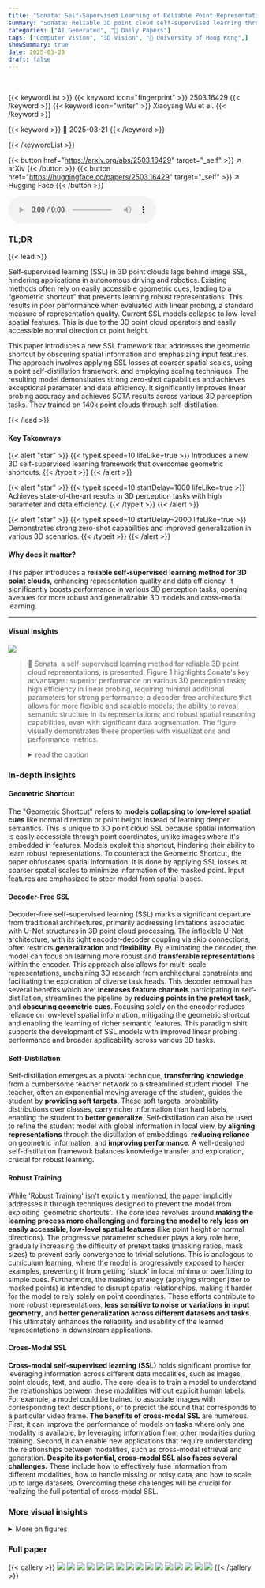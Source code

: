```yaml
---
title: "Sonata: Self-Supervised Learning of Reliable Point Representations"
summary: "Sonata: Reliable 3D point cloud self-supervised learning through self-distillation, achieving SOTA with less data."
categories: ["AI Generated", "🤗 Daily Papers"]
tags: ["Computer Vision", "3D Vision", "🏢 University of Hong Kong",]
showSummary: true
date: 2025-03-20
draft: false
---
```


<br>

{{< keywordList >}}
{{< keyword icon="fingerprint" >}} 2503.16429 {{< /keyword >}}
{{< keyword icon="writer" >}} Xiaoyang Wu et el. {{< /keyword >}}
 
{{< keyword >}} 🤗 2025-03-21 {{< /keyword >}}
 
{{< /keywordList >}}

{{< button href="https://arxiv.org/abs/2503.16429" target="_self" >}}
↗ arXiv
{{< /button >}}
{{< button href="https://huggingface.co/papers/2503.16429" target="_self" >}}
↗ Hugging Face
{{< /button >}}



<audio controls>
    <source src="https://ai-paper-reviewer.com/2503.16429/podcast.wav" type="audio/wav">
    Your browser does not support the audio element.
</audio>


### TL;DR


{{< lead >}}

Self-supervised learning (SSL) in 3D point clouds lags behind image SSL, hindering applications in autonomous driving and robotics. Existing methods often rely on easily accessible geometric cues, leading to a “geometric shortcut” that prevents learning robust representations. This results in poor performance when evaluated with linear probing, a standard measure of representation quality. Current SSL models collapse to low-level spatial features. This is due to the 3D point cloud operators and easily accessible normal direction or point height.



This paper introduces a new SSL framework that addresses the geometric shortcut by obscuring spatial information and emphasizing input features. The approach involves applying SSL losses at coarser spatial scales, using a point self-distillation framework, and employing scaling techniques. The resulting model demonstrates strong zero-shot capabilities and achieves exceptional parameter and data efficiency. It significantly improves linear probing accuracy and achieves SOTA results across various 3D perception tasks. They trained on 140k point clouds through self-distillation. 

{{< /lead >}}


#### Key Takeaways

{{< alert "star" >}}
{{< typeit speed=10 lifeLike=true >}} Introduces a new 3D self-supervised learning framework that overcomes geometric shortcuts. {{< /typeit >}}
{{< /alert >}}

{{< alert "star" >}}
{{< typeit speed=10 startDelay=1000 lifeLike=true >}} Achieves state-of-the-art results in 3D perception tasks with high parameter and data efficiency. {{< /typeit >}}
{{< /alert >}}

{{< alert "star" >}}
{{< typeit speed=10 startDelay=2000 lifeLike=true >}} Demonstrates strong zero-shot capabilities and improved generalization in various 3D scenarios. {{< /typeit >}}
{{< /alert >}}

#### Why does it matter?
This paper introduces a **reliable self-supervised learning method for 3D point clouds,** enhancing representation quality and data efficiency. It significantly boosts performance in various 3D perception tasks, opening avenues for more robust and generalizable 3D models and cross-modal learning.

------
#### Visual Insights



![](https://arxiv.org/html/2503.16429/x2.png)

> 🔼 Sonata, a self-supervised learning method for reliable 3D point cloud representations, is presented.  Figure 1 highlights Sonata's key advantages: superior performance on various 3D perception tasks; high efficiency in linear probing, requiring minimal additional parameters for strong performance; a decoder-free architecture that allows for more flexible and scalable models; the ability to reveal semantic structure in its representations; and robust spatial reasoning capabilities, even with significant data augmentation.  The figure visually demonstrates these properties with visualizations and performance metrics.
> <details>
> <summary>read the caption</summary>
> Figure 1:  Main properties. Sonata leads to reliable 3D self-supervised pretraining with the following superior and emerging properties: 1. Perception. Sonata advances state-of-the-art results across 3D indoor and outdoor perception tasks; 2. Linear probing. With less than 0.2% learnable parameters, Sonata achieves strong and usable linear probing performance which is 3.3×\times× better than previous SOTA; 3. Decoder-free. Sonata moves beyond the inflexible U-Net structure, offering multi-scale representations that unchain future 3D research from previous architectural constraints. 4. Semantic awareness. Sonata reveals semantic structure in PCA and K-means visualizations. 5. Spatial reasoning. Sonata allows spatial correspondence even under strong augmentations as visualized via feature similarity.
> </details>







### In-depth insights


#### Geometric Shortcut
The "Geometric Shortcut" refers to **models collapsing to low-level spatial cues** like normal direction or point height instead of learning deeper semantics. This is unique to 3D point cloud SSL because spatial information is easily accessible through point coordinates, unlike images where it's embedded in features. Models exploit this shortcut, hindering their ability to learn robust representations. To counteract the Geometric Shortcut, the paper obfuscates spatial information. It is done by applying SSL losses at coarser spatial scales to minimize information of the masked point. Input features are emphasized to steer model from spatial biases.

#### Decoder-Free SSL
Decoder-free self-supervised learning (SSL) marks a significant departure from traditional architectures, primarily addressing limitations associated with U-Net structures in 3D point cloud processing. The inflexible U-Net architecture, with its tight encoder-decoder coupling via skip connections, often restricts **generalization** and **flexibility**. By eliminating the decoder, the model can focus on learning more robust and **transferable representations** within the encoder. This approach also allows for multi-scale representations, unchaining 3D research from architectural constraints and facilitating the exploration of diverse task heads. This decoder removal has several benefits which are: **increases feature channels** participating in self-distillation, streamlines the pipeline by **reducing points in the pretext task**, and **obscuring geometric cues**. Focusing solely on the encoder reduces reliance on low-level spatial information, mitigating the geometric shortcut and enabling the learning of richer semantic features. This paradigm shift supports the development of SSL models with improved linear probing performance and broader applicability across various 3D tasks.

#### Self-Distillation
Self-distillation emerges as a pivotal technique, **transferring knowledge** from a cumbersome teacher network to a streamlined student model. The teacher, often an exponential moving average of the student, guides the student by **providing soft targets**. These soft targets, probability distributions over classes, carry richer information than hard labels, enabling the student to **better generalize**. Self-distillation can also be used to refine the student model with global information in local view, by **aligning representations** through the distillation of embeddings, **reducing reliance** on geometric information, and **improving performance**. A well-designed self-distillation framework balances knowledge transfer and exploration, crucial for robust learning.

#### Robust Training
While 'Robust Training' isn't explicitly mentioned, the paper implicitly addresses it through techniques designed to prevent the model from exploiting 'geometric shortcuts'. The core idea revolves around **making the learning process more challenging** and **forcing the model to rely less on easily accessible, low-level spatial features** (like point height or normal directions). The progressive parameter scheduler plays a key role here, gradually increasing the difficulty of pretext tasks (masking ratios, mask sizes) to prevent early convergence to trivial solutions. This is analogous to curriculum learning, where the model is progressively exposed to harder examples, preventing it from getting 'stuck' in local minima or overfitting to simple cues. Furthermore, the masking strategy (applying stronger jitter to masked points) is intended to disrupt spatial relationships, making it harder for the model to rely solely on point coordinates. These efforts contribute to more robust representations, **less sensitive to noise or variations in input geometry**, and **better generalization across different datasets and tasks**. This ultimately enhances the reliability and usability of the learned representations in downstream applications.

#### Cross-Modal SSL
**Cross-modal self-supervised learning (SSL)** holds significant promise for leveraging information across different data modalities, such as images, point clouds, text, and audio. The core idea is to train a model to understand the relationships between these modalities without explicit human labels. For example, a model could be trained to associate images with corresponding text descriptions, or to predict the sound that corresponds to a particular video frame. **The benefits of cross-modal SSL** are numerous. First, it can improve the performance of models on tasks where only one modality is available, by leveraging information from other modalities during training. Second, it can enable new applications that require understanding the relationships between modalities, such as cross-modal retrieval and generation. **Despite its potential, cross-modal SSL also faces several challenges.** These include how to effectively fuse information from different modalities, how to handle missing or noisy data, and how to scale up to large datasets. Overcoming these challenges will be crucial for realizing the full potential of cross-modal SSL.


### More visual insights

<details>
<summary>More on figures
</summary>


![](https://arxiv.org/html/2503.16429/x3.png)

> 🔼 This figure demonstrates the concept of 'geometric shortcuts' in 3D self-supervised learning.  It visualizes pairwise similarity heatmaps for three different models (CSC, MSC, and Sonata) when computing similarities between a point on a sofa arm and all other points in the scene. CSC's heatmap shows similarities largely aligned with surface normals, indicating that the model focuses on low-level geometric cues. MSC's heatmap displays high similarity with points sharing similar heights, revealing an over-reliance on point height information. In contrast, Sonata's heatmap exhibits strong similarities among all points belonging to the sofa arms, demonstrating that it has learned higher-level semantic concepts and spatial relationships rather than simply relying on surface normals or point heights.
> <details>
> <summary>read the caption</summary>
> Figure 2: Geometric shortcut. We select a point on the sofa arm and compute pairwise similarity with other points. The similarity heatmap reveals that CSC [38] collapses to surface normals, and MSC [88] overfits to point height. In contrast, our Sonata can extract higher-level concepts, as can be seen by the high similarity between all sofa arms highlighted in red.
> </details>



![](https://arxiv.org/html/2503.16429/x4.png)

> 🔼 Figure 3 illustrates the core concept of 'geometric shortcut' in 3D self-supervised learning (SSL).  It compares 2D image data and 3D point cloud data. When the input features (color information in the images, and potentially semantic features in the point clouds) are removed, images lose essentially all their information. However, 3D point clouds still retain geometric information inherent in the point positions themselves. Because 3D point cloud operators directly use this positional data, models can easily exploit these low-level geometric cues, rather than learning higher-level semantic features. This reliance on readily available geometric information is what the authors refer to as the 'geometric shortcut', hindering the effectiveness of 3D SSL.
> <details>
> <summary>read the caption</summary>
> Figure 3: The geometric shortcut is unique to 3D. When comparing the information contained in 2D image and 3D point cloud data after removing the input feature (indicated by color), it is evident that in images all information is within the input feature. Whereas point clouds retain geometric information in point positions, which is directly utilized by operators. This characteristic leads to what we term geometric shortcuts in 3D SSL.
> </details>



![](https://arxiv.org/html/2503.16429/x5.png)

> 🔼 This figure visualizes PCA embeddings from different layers of a hierarchical encoder-decoder network, trained on semantic segmentation task.  The visualization reveals how the encoder learns increasingly global geometric information as the point cloud resolution decreases, while the decoder focuses on generating more structured and uniform representations relevant for specific downstream tasks.  This contrast illustrates the distinct roles of the encoder (feature learning) and decoder (task-specific refinement) in a hierarchical architecture, and the different types of information each component extracts from point cloud data. The encoder captures a broad range of features, initially dispersed but becoming more globally structured as the point cloud coarsens. Conversely, the decoder's outputs are more spatially uniform and task-focused.
> <details>
> <summary>read the caption</summary>
> Figure 4: What is learned by the hierarchical backbone? We visualize PCA embeddings from different stages of a hierarchical encoder and decoder, trained for semantic segmentation. The encoder captures diverse and dispersed feature patterns, indicating a broad range of information. Notably, as the point cloud becomes coarser, accessible geometric information within point coordinates becomes increasingly global. In contrast, the decoder’s representations are more uniform and structured, suggesting a focus on refining features for task-specific outputs.
> </details>



![](https://arxiv.org/html/2503.16429/x6.png)

> 🔼 Sonata's self-distillation framework uses three types of views: local, global, and masked.  Local views are created with small, dedicated spatial and photometric augmentations. Global views use larger augmentations, providing more context. Masked views are generated by randomly removing grid-based patches from the global views. A student network processes the local and masked views, while a teacher network processes the global views.  The student learns by matching points in the local and masked views to their corresponding points in the global view (based on their original, un-augmented locations), effectively distilling knowledge from the teacher.
> <details>
> <summary>read the caption</summary>
> Figure 5: Self-distillation framework of Sonata. (1) Local views (bottom left) and global views (right) are generated with dedicated spatial and photometric augmentations, while masked views are created by randomly masking out grid-based patches from the global views (top left). (2) Embeddings from local and masked views are extracted by the student, with global views processed by the teacher (top). (3) Points from local and masked views are matched with corresponding points in the global views based on their original spatial distance, allowing for the distillation of embeddings from global views to local and masked views (bottom).
> </details>



![](https://arxiv.org/html/2503.16429/x7.png)

> 🔼 Figure 6 illustrates the development of the Sonata model from Mask Scene Contrast [88].  It shows a step-by-step improvement process, starting with a smaller dataset and model (23k training samples, 39M parameter PTv3 model), and incrementally adding techniques like self-distillation to address the geometric shortcut problem inherent in 3D point cloud data.  The process culminates in a larger-scale model (140k samples, 108M parameter PTv3 model) that achieves superior performance on ScanNet semantic segmentation [23]. Each step in the roadmap includes linear and decoder probing results to validate the effectiveness of the design choices.  The figure emphasizes the iterative improvements and scaling-up strategies employed in creating the Sonata model.
> <details>
> <summary>read the caption</summary>
> Figure 6: The roadmap. We evolve Mask Scene Contrast [88] into our Sonata by modernizing self-supervised learning with self-distillation, addressing the geometric shortcut, and scaling up training. Our designs are validated through progressive ablation with linear and decoder probing on ScanNet semantic segmentation [23]. Starting with 23k training data (a combination of ScanNet and Structured3D [109]) and a 39M PTv3 model [89], we ultimately scale up to 140k assets (Tab. 2) and a 108M PTv3 model.
> </details>



![](https://arxiv.org/html/2503.16429/x8.png)

> 🔼 This table details the datasets used in the Sonata model training.  It lists the name of each dataset, whether the data is real or simulated, and the number of training, validation, and test samples.  The datasets include indoor and outdoor scenes and are a mix of real and simulated point clouds.  The mixed nature of the data helps train a more robust model. The table also shows the total number of samples used in the study.
> <details>
> <summary>read the caption</summary>
> Table 1: Data source collection.
> </details>



![](https://arxiv.org/html/2503.16429/x9.png)

> 🔼 This table compares the scale of datasets used for training different point cloud self-supervised learning methods. It shows that the Sonata method utilizes a significantly larger dataset (139,768 point clouds) compared to previous methods such as PC (1,613), MSC (6,660), and PPT (23,706).  This demonstrates the scale advantage of Sonata's training data.
> <details>
> <summary>read the caption</summary>
> Table 2: Data scale comparison.
> </details>



![](https://arxiv.org/html/2503.16429/x10.png)

> 🔼 This figure compares the zero-shot performance of DINOv2 and Sonata, two different self-supervised learning models, on point cloud representation.  PCA visualizations are used to highlight the different strengths of each model.  DINOv2 excels at capturing fine-grained photometric details (color and texture information), while Sonata is better at distinguishing spatial relationships between points.  A combined representation that utilizes both DINOv2 and Sonata features is shown, demonstrating improved coherence and detail compared to either model alone, illustrating their complementary nature and the potential benefits of combining their approaches.
> <details>
> <summary>read the caption</summary>
> Figure 7: Zero-shot comparison with DINOv2. We compare the PCA visualizations of DINOv2, Sonata, and their combined feature representation. DINOv2 excels at capturing photometric details, while Sonata better distinguishes spatial information. The combined model demonstrates improved coherence and detail, showcasing the complementary strengths of both models.
> </details>



![](https://arxiv.org/html/2503.16429/x11.png)

> 🔼 Table 3 presents a quantitative comparison of the linear and decoder probing results of Sonata against the DINOv2 and DINOv2.5 image-based self-supervised models. The comparison is performed on the ScanNet and ScanNet200 semantic segmentation datasets and includes metrics such as mean Intersection over Union (mIoU), mean accuracy (mAcc), and overall accuracy (allAcc).  This table helps demonstrate Sonata's effectiveness in learning robust 3D representations.
> <details>
> <summary>read the caption</summary>
> Table 3: Numerical comparison with DINO series.
> </details>



</details>






### Full paper

{{< gallery >}}
<img src="https://ai-paper-reviewer.com/2503.16429/1.png" class="grid-w50 md:grid-w33 xl:grid-w25" />
<img src="https://ai-paper-reviewer.com/2503.16429/2.png" class="grid-w50 md:grid-w33 xl:grid-w25" />
<img src="https://ai-paper-reviewer.com/2503.16429/3.png" class="grid-w50 md:grid-w33 xl:grid-w25" />
<img src="https://ai-paper-reviewer.com/2503.16429/4.png" class="grid-w50 md:grid-w33 xl:grid-w25" />
<img src="https://ai-paper-reviewer.com/2503.16429/5.png" class="grid-w50 md:grid-w33 xl:grid-w25" />
<img src="https://ai-paper-reviewer.com/2503.16429/6.png" class="grid-w50 md:grid-w33 xl:grid-w25" />
<img src="https://ai-paper-reviewer.com/2503.16429/7.png" class="grid-w50 md:grid-w33 xl:grid-w25" />
<img src="https://ai-paper-reviewer.com/2503.16429/8.png" class="grid-w50 md:grid-w33 xl:grid-w25" />
<img src="https://ai-paper-reviewer.com/2503.16429/9.png" class="grid-w50 md:grid-w33 xl:grid-w25" />
<img src="https://ai-paper-reviewer.com/2503.16429/10.png" class="grid-w50 md:grid-w33 xl:grid-w25" />
<img src="https://ai-paper-reviewer.com/2503.16429/11.png" class="grid-w50 md:grid-w33 xl:grid-w25" />
<img src="https://ai-paper-reviewer.com/2503.16429/12.png" class="grid-w50 md:grid-w33 xl:grid-w25" />
<img src="https://ai-paper-reviewer.com/2503.16429/13.png" class="grid-w50 md:grid-w33 xl:grid-w25" />
<img src="https://ai-paper-reviewer.com/2503.16429/14.png" class="grid-w50 md:grid-w33 xl:grid-w25" />
<img src="https://ai-paper-reviewer.com/2503.16429/15.png" class="grid-w50 md:grid-w33 xl:grid-w25" />
<img src="https://ai-paper-reviewer.com/2503.16429/16.png" class="grid-w50 md:grid-w33 xl:grid-w25" />
{{< /gallery >}}